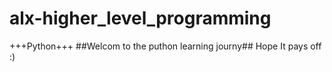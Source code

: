 # alx-higher_level_programming
+++Python+++
##Welcom to the puthon learning journy##
Hope It pays off :)
